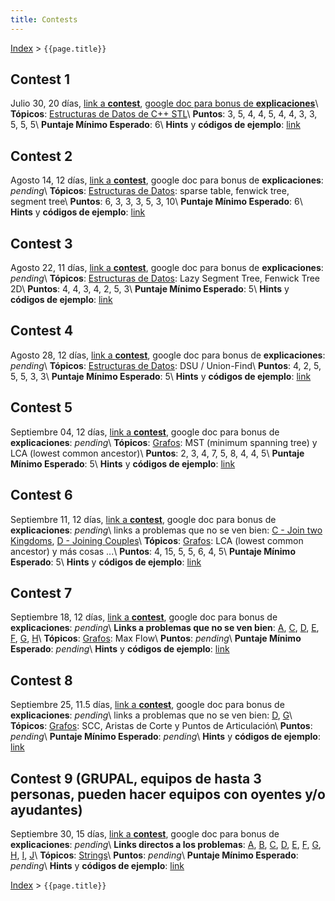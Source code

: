 ```yaml
---
title: Contests
---
```


[Index](index) > ```{{page.title}}```

## Contest 1
Julio 30, 20 días, [link a **contest**](https://vjudge.net/contest/315726), [google doc para bonus de **explicaciones**](https://docs.google.com/document/d/1sXtMsipJnSjBsvmrPrH4DSrVENmn4TAsgdKcJlVp6U8)\\
**Tópicos**: [Estructuras de Datos de C++ STL](resources/data_structures)\\
**Puntos**: 3, 5, 4, 4, 5, 4, 4, 3, 3, 5, 5, 5\\
**Puntaje Mínimo Esperado**: 6\\
**Hints** y **códigos de ejemplo**: [link](hints/contest1)

## Contest 2
Agosto 14, 12 días, [link a **contest**](https://vjudge.net/contest/319831), google doc para bonus de **explicaciones**: _pending_\\
**Tópicos**: [Estructuras de Datos](resources/data_structures): sparse table, fenwick tree, segment tree\\
**Puntos**: 6, 3, 3, 3, 5, 3, 10\\
**Puntaje Mínimo Esperado**: 6\\
**Hints** y **códigos de ejemplo**: [link](hints/contest2)

## Contest 3
Agosto 22, 11 días, [link a **contest**](https://vjudge.net/contest/321522), google doc para bonus de **explicaciones**: _pending_\\
**Tópicos**: [Estructuras de Datos](resources/data_structures): Lazy Segment Tree, Fenwick Tree 2D\\
**Puntos**: 4, 4, 3, 4, 2, 5, 3\\
**Puntaje Mínimo Esperado**: 5\\
**Hints** y **códigos de ejemplo**: [link](hints/contest3)

## Contest 4
Agosto 28, 12 días, [link a **contest**](https://vjudge.net/contest/322871), google doc para bonus de **explicaciones**: _pending_\\
**Tópicos**: [Estructuras de Datos](resources/data_structures): DSU / Union-Find\\
**Puntos**: 4, 2, 5, 5, 5, 3, 3\\
**Puntaje Mínimo Esperado**: 5\\
**Hints** y **códigos de ejemplo**: [link](hints/contest4)

## Contest 5
Septiembre 04, 12 días, [link a **contest**](https://vjudge.net/contest/324233), google doc para bonus de **explicaciones**: _pending_\\
**Tópicos**: [Grafos](resources/graphs): MST (minimum spanning tree) y LCA (lowest common ancestor)\\
**Puntos**: 2, 3, 4, 7, 5, 8, 4, 4, 5\\
**Puntaje Mínimo Esperado**: 5\\
**Hints** y **códigos de ejemplo**: [link](hints/contest5)

## Contest 6
Septiembre 11, 12 días, [link a **contest**](https://vjudge.net/contest/325517), google doc para bonus de **explicaciones**: _pending_\\
links a problemas que no se ven bien: [C - Join two Kingdoms](https://icpcarchive.ecs.baylor.edu/index.php?option=com_onlinejudge&Itemid=8&page=show_problem&problem=4545), [D - Joining Couples](https://icpcarchive.ecs.baylor.edu/index.php?option=com_onlinejudge&Itemid=8&page=show_problem&problem=4151)\\
**Tópicos**: [Grafos](resources/graphs): LCA (lowest common ancestor) y más cosas ...\\
**Puntos**: 4, 15, 5, 5, 6, 4, 5\\
**Puntaje Mínimo Esperado**: 5\\
**Hints** y **códigos de ejemplo**: [link](hints/contest6)

## Contest 7
Septiembre 18, 12 días, [link a **contest**](https://vjudge.net/contest/326948), google doc para bonus de **explicaciones**: _pending_\\
**Links a problemas que no se ven bien**: [A](https://open.kattis.com/problems/congest), [C](https://open.kattis.com/problems/incaseofinvasion), [D](https://icpcarchive.ecs.baylor.edu/index.php?option=com_onlinejudge&Itemid=8&category=788&page=show_problem&problem=6220), [E](https://icpcarchive.ecs.baylor.edu/index.php?option=com_onlinejudge&Itemid=8&page=show_problem&problem=2012), [F](https://icpcarchive.ecs.baylor.edu/index.php?option=com_onlinejudge&Itemid=8&page=show_problem&problem=5918), [G](https://icpcarchive.ecs.baylor.edu/index.php?option=com_onlinejudge&Itemid=8&page=show_problem&problem=2480), [H](https://icpcarchive.ecs.baylor.edu/index.php?option=com_onlinejudge&Itemid=8&page=show_problem&problem=4536)\\
**Tópicos**: [Grafos](resources/graphs): Max Flow\\
**Puntos**: _pending_\\
**Puntaje Mínimo Esperado**: _pending_\\
**Hints** y **códigos de ejemplo**: [link](hints/contest7)

## Contest 8
Septiembre 25, 11.5 días, [link a **contest**](https://vjudge.net/contest/329285), google doc para bonus de **explicaciones**: _pending_\\
links a problemas que no se ven bien: [D](https://icpcarchive.ecs.baylor.edu/index.php?option=onlinejudge&page=show_problem&problem=3807), [G](https://icpcarchive.ecs.baylor.edu/index.php?option=onlinejudge&page=show_problem&problem=2272)\\
**Tópicos**: [Grafos](resources/graphs): SCC, Aristas de Corte y Puntos de Articulación\\
**Puntos**: _pending_\\
**Puntaje Mínimo Esperado**: _pending_\\
**Hints** y **códigos de ejemplo**: [link](hints/contest8)

## Contest 9  (GRUPAL, equipos de hasta 3 personas, pueden hacer equipos con oyentes y/o ayudantes)
Septiembre 30, 15 días, [link a **contest**](https://vjudge.net/contest/330757), google doc para bonus de **explicaciones**: _pending_\\
**Links directos a los problemas**: [A](https://open.kattis.com/problems/isomorphicinversion), [B](https://codeforces.com/problemset/problem/958/A2), [C](https://www.hackerrank.com/challenges/string-similarity/problem), [D](https://icpcarchive.ecs.baylor.edu/index.php?option=com_onlinejudge&Itemid=8&page=show_problem&problem=5914), [E](https://codeforces.com/problemset/problem/346/B), [F](https://icpcarchive.ecs.baylor.edu/index.php?option=com_onlinejudge&Itemid=8&category=531&page=show_problem&problem=3803), [G](https://icpcarchive.ecs.baylor.edu/index.php?option=com_onlinejudge&Itemid=8&page=show_problem&problem=4144), [H](https://icpcarchive.ecs.baylor.edu/index.php?option=com_onlinejudge&Itemid=8&page=show_problem&problem=6222), [I](https://icpcarchive.ecs.baylor.edu/index.php?option=onlinejudge&page=show_problem&problem=756), [J](https://icpcarchive.ecs.baylor.edu/index.php?option=com_onlinejudge&Itemid=8&category=365&page=show_problem&problem=2478)\\
**Tópicos**: [Strings](resources/strings)\\
**Puntos**: _pending_\\
**Puntaje Mínimo Esperado**: _pending_\\
**Hints** y **códigos de ejemplo**: [link](hints/contest9)

[Index](index) > ```{{page.title}}```
